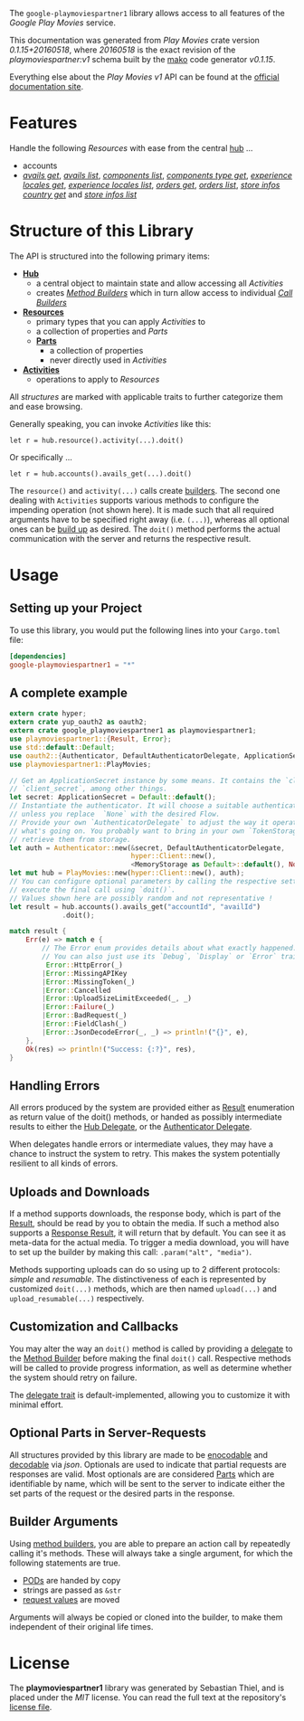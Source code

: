 <!---
DO NOT EDIT !
This file was generated automatically from 'src/mako/api/README.md.mako'
DO NOT EDIT !
-->
The `google-playmoviespartner1` library allows access to all features of the *Google Play Movies* service.

This documentation was generated from *Play Movies* crate version *0.1.15+20160518*, where *20160518* is the exact revision of the *playmoviespartner:v1* schema built by the [mako](http://www.makotemplates.org/) code generator *v0.1.15*.

Everything else about the *Play Movies* *v1* API can be found at the
[official documentation site](https://developers.google.com/playmoviespartner/).
# Features

Handle the following *Resources* with ease from the central [hub](http://byron.github.io/google-apis-rs/google_playmoviespartner1/struct.PlayMovies.html) ... 

* accounts
 * [*avails get*](http://byron.github.io/google-apis-rs/google_playmoviespartner1/struct.AccountAvailGetCall.html), [*avails list*](http://byron.github.io/google-apis-rs/google_playmoviespartner1/struct.AccountAvailListCall.html), [*components list*](http://byron.github.io/google-apis-rs/google_playmoviespartner1/struct.AccountComponentListCall.html), [*components type get*](http://byron.github.io/google-apis-rs/google_playmoviespartner1/struct.AccountComponentTypeGetCall.html), [*experience locales get*](http://byron.github.io/google-apis-rs/google_playmoviespartner1/struct.AccountExperienceLocaleGetCall.html), [*experience locales list*](http://byron.github.io/google-apis-rs/google_playmoviespartner1/struct.AccountExperienceLocaleListCall.html), [*orders get*](http://byron.github.io/google-apis-rs/google_playmoviespartner1/struct.AccountOrderGetCall.html), [*orders list*](http://byron.github.io/google-apis-rs/google_playmoviespartner1/struct.AccountOrderListCall.html), [*store infos country get*](http://byron.github.io/google-apis-rs/google_playmoviespartner1/struct.AccountStoreInfoCountryGetCall.html) and [*store infos list*](http://byron.github.io/google-apis-rs/google_playmoviespartner1/struct.AccountStoreInfoListCall.html)




# Structure of this Library

The API is structured into the following primary items:

* **[Hub](http://byron.github.io/google-apis-rs/google_playmoviespartner1/struct.PlayMovies.html)**
    * a central object to maintain state and allow accessing all *Activities*
    * creates [*Method Builders*](http://byron.github.io/google-apis-rs/google_playmoviespartner1/trait.MethodsBuilder.html) which in turn
      allow access to individual [*Call Builders*](http://byron.github.io/google-apis-rs/google_playmoviespartner1/trait.CallBuilder.html)
* **[Resources](http://byron.github.io/google-apis-rs/google_playmoviespartner1/trait.Resource.html)**
    * primary types that you can apply *Activities* to
    * a collection of properties and *Parts*
    * **[Parts](http://byron.github.io/google-apis-rs/google_playmoviespartner1/trait.Part.html)**
        * a collection of properties
        * never directly used in *Activities*
* **[Activities](http://byron.github.io/google-apis-rs/google_playmoviespartner1/trait.CallBuilder.html)**
    * operations to apply to *Resources*

All *structures* are marked with applicable traits to further categorize them and ease browsing.

Generally speaking, you can invoke *Activities* like this:

```Rust,ignore
let r = hub.resource().activity(...).doit()
```

Or specifically ...

```ignore
let r = hub.accounts().avails_get(...).doit()
```

The `resource()` and `activity(...)` calls create [builders][builder-pattern]. The second one dealing with `Activities` 
supports various methods to configure the impending operation (not shown here). It is made such that all required arguments have to be 
specified right away (i.e. `(...)`), whereas all optional ones can be [build up][builder-pattern] as desired.
The `doit()` method performs the actual communication with the server and returns the respective result.

# Usage

## Setting up your Project

To use this library, you would put the following lines into your `Cargo.toml` file:

```toml
[dependencies]
google-playmoviespartner1 = "*"
```

## A complete example

```Rust
extern crate hyper;
extern crate yup_oauth2 as oauth2;
extern crate google_playmoviespartner1 as playmoviespartner1;
use playmoviespartner1::{Result, Error};
use std::default::Default;
use oauth2::{Authenticator, DefaultAuthenticatorDelegate, ApplicationSecret, MemoryStorage};
use playmoviespartner1::PlayMovies;

// Get an ApplicationSecret instance by some means. It contains the `client_id` and 
// `client_secret`, among other things.
let secret: ApplicationSecret = Default::default();
// Instantiate the authenticator. It will choose a suitable authentication flow for you, 
// unless you replace  `None` with the desired Flow.
// Provide your own `AuthenticatorDelegate` to adjust the way it operates and get feedback about 
// what's going on. You probably want to bring in your own `TokenStorage` to persist tokens and
// retrieve them from storage.
let auth = Authenticator::new(&secret, DefaultAuthenticatorDelegate,
                              hyper::Client::new(),
                              <MemoryStorage as Default>::default(), None);
let mut hub = PlayMovies::new(hyper::Client::new(), auth);
// You can configure optional parameters by calling the respective setters at will, and
// execute the final call using `doit()`.
// Values shown here are possibly random and not representative !
let result = hub.accounts().avails_get("accountId", "availId")
             .doit();

match result {
    Err(e) => match e {
        // The Error enum provides details about what exactly happened.
        // You can also just use its `Debug`, `Display` or `Error` traits
         Error::HttpError(_)
        |Error::MissingAPIKey
        |Error::MissingToken(_)
        |Error::Cancelled
        |Error::UploadSizeLimitExceeded(_, _)
        |Error::Failure(_)
        |Error::BadRequest(_)
        |Error::FieldClash(_)
        |Error::JsonDecodeError(_, _) => println!("{}", e),
    },
    Ok(res) => println!("Success: {:?}", res),
}

```
## Handling Errors

All errors produced by the system are provided either as [Result](http://byron.github.io/google-apis-rs/google_playmoviespartner1/enum.Result.html) enumeration as return value of 
the doit() methods, or handed as possibly intermediate results to either the 
[Hub Delegate](http://byron.github.io/google-apis-rs/google_playmoviespartner1/trait.Delegate.html), or the [Authenticator Delegate](http://byron.github.io/google-apis-rs/google_playmoviespartner1/../yup-oauth2/trait.AuthenticatorDelegate.html).

When delegates handle errors or intermediate values, they may have a chance to instruct the system to retry. This 
makes the system potentially resilient to all kinds of errors.

## Uploads and Downloads
If a method supports downloads, the response body, which is part of the [Result](http://byron.github.io/google-apis-rs/google_playmoviespartner1/enum.Result.html), should be
read by you to obtain the media.
If such a method also supports a [Response Result](http://byron.github.io/google-apis-rs/google_playmoviespartner1/trait.ResponseResult.html), it will return that by default.
You can see it as meta-data for the actual media. To trigger a media download, you will have to set up the builder by making
this call: `.param("alt", "media")`.

Methods supporting uploads can do so using up to 2 different protocols: 
*simple* and *resumable*. The distinctiveness of each is represented by customized 
`doit(...)` methods, which are then named `upload(...)` and `upload_resumable(...)` respectively.

## Customization and Callbacks

You may alter the way an `doit()` method is called by providing a [delegate](http://byron.github.io/google-apis-rs/google_playmoviespartner1/trait.Delegate.html) to the 
[Method Builder](http://byron.github.io/google-apis-rs/google_playmoviespartner1/trait.CallBuilder.html) before making the final `doit()` call. 
Respective methods will be called to provide progress information, as well as determine whether the system should 
retry on failure.

The [delegate trait](http://byron.github.io/google-apis-rs/google_playmoviespartner1/trait.Delegate.html) is default-implemented, allowing you to customize it with minimal effort.

## Optional Parts in Server-Requests

All structures provided by this library are made to be [enocodable](http://byron.github.io/google-apis-rs/google_playmoviespartner1/trait.RequestValue.html) and 
[decodable](http://byron.github.io/google-apis-rs/google_playmoviespartner1/trait.ResponseResult.html) via *json*. Optionals are used to indicate that partial requests are responses 
are valid.
Most optionals are are considered [Parts](http://byron.github.io/google-apis-rs/google_playmoviespartner1/trait.Part.html) which are identifiable by name, which will be sent to 
the server to indicate either the set parts of the request or the desired parts in the response.

## Builder Arguments

Using [method builders](http://byron.github.io/google-apis-rs/google_playmoviespartner1/trait.CallBuilder.html), you are able to prepare an action call by repeatedly calling it's methods.
These will always take a single argument, for which the following statements are true.

* [PODs][wiki-pod] are handed by copy
* strings are passed as `&str`
* [request values](http://byron.github.io/google-apis-rs/google_playmoviespartner1/trait.RequestValue.html) are moved

Arguments will always be copied or cloned into the builder, to make them independent of their original life times.

[wiki-pod]: http://en.wikipedia.org/wiki/Plain_old_data_structure
[builder-pattern]: http://en.wikipedia.org/wiki/Builder_pattern
[google-go-api]: https://github.com/google/google-api-go-client

# License
The **playmoviespartner1** library was generated by Sebastian Thiel, and is placed 
under the *MIT* license.
You can read the full text at the repository's [license file][repo-license].

[repo-license]: https://github.com/Byron/google-apis-rs/LICENSE.md

